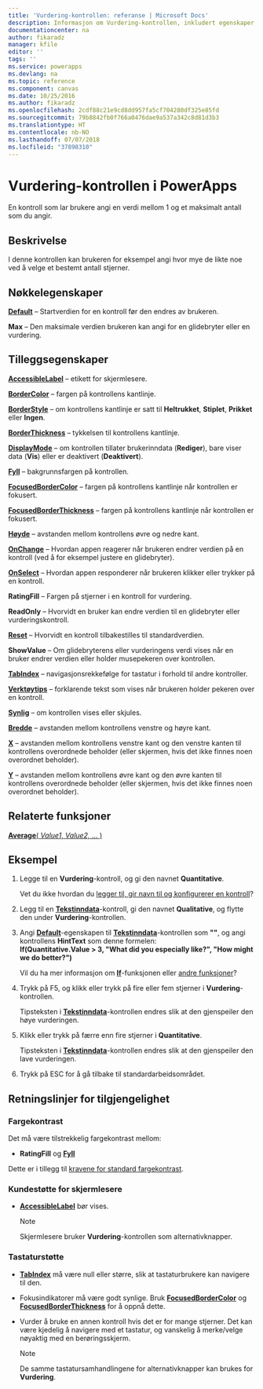 ```yaml
---
title: 'Vurdering-kontrollen: referanse | Microsoft Docs'
description: Informasjon om Vurdering-kontrollen, inkludert egenskaper og eksempler
documentationcenter: na
author: fikaradz
manager: kfile
editor: ''
tags: ''
ms.service: powerapps
ms.devlang: na
ms.topic: reference
ms.component: canvas
ms.date: 10/25/2016
ms.author: fikaradz
ms.openlocfilehash: 2cdf88c21e9cd8dd957fa5cf704280df325e85fd
ms.sourcegitcommit: 79b8842fb0f766a0476dae9a537a342c8d81d3b3
ms.translationtype: HT
ms.contentlocale: nb-NO
ms.lasthandoff: 07/07/2018
ms.locfileid: "37898310"
---
```

# <a name="rating-control-in-powerapps"></a>Vurdering-kontrollen i PowerApps
En kontroll som lar brukere angi en verdi mellom 1 og et maksimalt antall som du angir.

## <a name="description"></a>Beskrivelse
I denne kontrollen kan brukeren for eksempel angi hvor mye de likte noe ved å velge et bestemt antall stjerner.

## <a name="key-properties"></a>Nøkkelegenskaper
**[Default](properties-core.md)** – Startverdien for en kontroll før den endres av brukeren.

**Max** – Den maksimale verdien brukeren kan angi for en glidebryter eller en vurdering.

## <a name="additional-properties"></a>Tilleggsegenskaper
**[AccessibleLabel](properties-accessibility.md)** – etikett for skjermlesere.

**[BorderColor](properties-color-border.md)** – fargen på kontrollens kantlinje.

**[BorderStyle](properties-color-border.md)** – om kontrollens kantlinje er satt til **Heltrukket**, **Stiplet**, **Prikket** eller **Ingen**.

**[BorderThickness](properties-color-border.md)** – tykkelsen til kontrollens kantlinje.

**[DisplayMode](properties-core.md)** – om kontrollen tillater brukerinndata (**Rediger**), bare viser data (**Vis**) eller er deaktivert (**Deaktivert**).

**[Fyll](properties-color-border.md)** – bakgrunnsfargen på kontrollen.

**[FocusedBorderColor](properties-color-border.md)** – fargen på kontrollens kantlinje når kontrollen er fokusert.

**[FocusedBorderThickness](properties-color-border.md)** – fargen på kontrollens kantlinje når kontrollen er fokusert.

**[Høyde](properties-size-location.md)** – avstanden mellom kontrollens øvre og nedre kant.

**[OnChange](properties-core.md)** – Hvordan appen reagerer når brukeren endrer verdien på en kontroll (ved å for eksempel justere en glidebryter).

**[OnSelect](properties-core.md)** – Hvordan appen responderer når brukeren klikker eller trykker på en kontroll.

**RatingFill** – Fargen på stjerner i en kontroll for vurdering.

**ReadOnly** – Hvorvidt en bruker kan endre verdien til en glidebryter eller vurderingskontroll.

**[Reset](properties-core.md)** – Hvorvidt en kontroll tilbakestilles til standardverdien.

**ShowValue** – Om glidebryterens eller vurderingens verdi vises når en bruker endrer verdien eller holder musepekeren over kontrollen.

**[TabIndex](properties-accessibility.md)** – navigasjonsrekkefølge for tastatur i forhold til andre kontroller.

**[Verktøytips](properties-core.md)** – forklarende tekst som vises når brukeren holder pekeren over en kontroll.

**[Synlig](properties-core.md)** – om kontrollen vises eller skjules.

**[Bredde](properties-size-location.md)** – avstanden mellom kontrollens venstre og høyre kant.

**[X](properties-size-location.md)** – avstanden mellom kontrollens venstre kant og den venstre kanten til kontrollens overordnede beholder (eller skjermen, hvis det ikke finnes noen overordnet beholder).

**[Y](properties-size-location.md)** – avstanden mellom kontrollens øvre kant og den øvre kanten til kontrollens overordnede beholder (eller skjermen, hvis det ikke finnes noen overordnet beholder).

## <a name="related-functions"></a>Relaterte funksjoner
[**Average**( *Value1*, *Value2,* ... )](../functions/function-aggregates.md)

## <a name="example"></a>Eksempel
1. Legge til en **Vurdering**-kontroll, og gi den navnet **Quantitative**.
   
    Vet du ikke hvordan du [legger til, gir navn til og konfigurerer en kontroll](../add-configure-controls.md)?
2. Legg til en **[Tekstinndata](control-text-input.md)**-kontroll, gi den navnet **Qualitative**, og flytte den under **Vurdering**-kontrollen.
3. Angi **[Default](properties-core.md)**-egenskapen til **[Tekstinndata](control-text-input.md)**-kontrollen som **""**, og angi kontrollens **HintText** som denne formelen:
   <br>**If(Quantitative.Value > 3, "What did you especially like?", "How might we do better?")**
   
    Vil du ha mer informasjon om **[If](../functions/function-if.md)**-funksjonen eller [andre funksjoner](../formula-reference.md)?
4. Trykk på F5, og klikk eller trykk på fire eller fem stjerner i **Vurdering**-kontrollen.
   
    Tipsteksten i **[Tekstinndata](control-text-input.md)**-kontrollen endres slik at den gjenspeiler den høye vurderingen.
5. Klikk eller trykk på færre enn fire stjerner i **Quantitative**.
   
    Tipsteksten i **[Tekstinndata](control-text-input.md)**-kontrollen endres slik at den gjenspeiler den lave vurderingen.
6. Trykk på ESC for å gå tilbake til standardarbeidsområdet.


## <a name="accessibility-guidelines"></a>Retningslinjer for tilgjengelighet
### <a name="color-contrast"></a>Fargekontrast
Det må være tilstrekkelig fargekontrast mellom:
* **RatingFill** og  **[Fyll](properties-color-border.md)**

Dette er i tillegg til [kravene for standard fargekontrast](../accessible-apps-color.md).

### <a name="screen-reader-support"></a>Kundestøtte for skjermlesere
* **[AccessibleLabel](properties-accessibility.md)** bør vises.

    > [!NOTE]
  > Skjermlesere bruker **Vurdering**-kontrollen som alternativknapper.

### <a name="keyboard-support"></a>Tastaturstøtte
* **[TabIndex](properties-accessibility.md)** må være null eller større, slik at tastaturbrukere kan navigere til den.
* Fokusindikatorer må være godt synlige. Bruk **[FocusedBorderColor](properties-color-border.md)** og **[FocusedBorderThickness](properties-color-border.md)** for å oppnå dette.
* Vurder å bruke en annen kontroll hvis det er for mange stjerner. Det kan være kjedelig å navigere med et tastatur, og vanskelig å merke/velge nøyaktig med en berøringsskjerm.

    > [!NOTE]
  > De samme tastatursamhandlingene for alternativknapper kan brukes for **Vurdering**.
